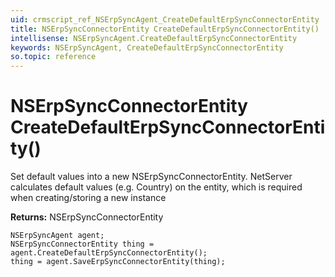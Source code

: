 ```yaml
---
uid: crmscript_ref_NSErpSyncAgent_CreateDefaultErpSyncConnectorEntity
title: NSErpSyncConnectorEntity CreateDefaultErpSyncConnectorEntity()
intellisense: NSErpSyncAgent.CreateDefaultErpSyncConnectorEntity
keywords: NSErpSyncAgent, CreateDefaultErpSyncConnectorEntity
so.topic: reference
---
```


# NSErpSyncConnectorEntity CreateDefaultErpSyncConnectorEntity()
	  
Set default values into a new NSErpSyncConnectorEntity.
NetServer calculates default values (e.g. Country) on the entity, which is required when creating/storing a new instance
	  
**Returns:** NSErpSyncConnectorEntity

```crmscript
NSErpSyncAgent agent;
NSErpSyncConnectorEntity thing = agent.CreateDefaultErpSyncConnectorEntity();
thing = agent.SaveErpSyncConnectorEntity(thing);
```

